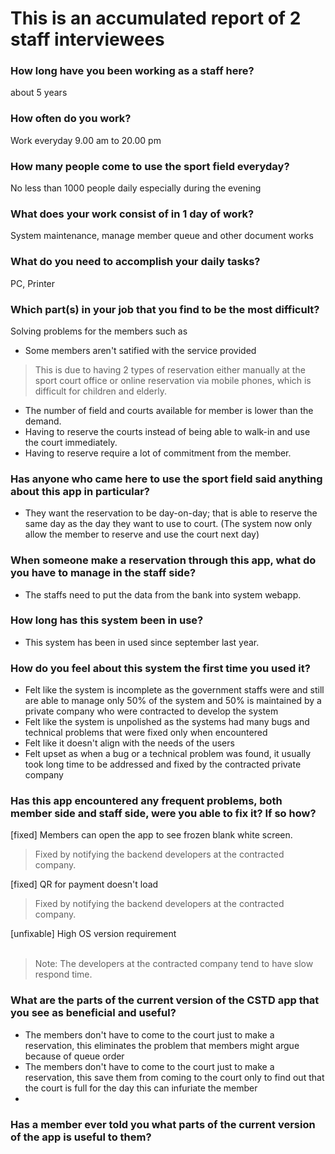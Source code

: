 # This is an accumulated report of 2 staff interviewees

### How long have you been working as a staff here?
about 5 years

### How often do you work?
Work everyday 9.00 am to 20.00 pm

### How many people come to use the sport field everyday?
No less than 1000 people daily especially during the evening

### What does your work consist of in 1 day of work?
System maintenance, manage member queue and other document works

### What do you need to accomplish your daily tasks?
PC, Printer

### Which part(s) in your job that you find to be the most difficult?
Solving problems for the members such as
* Some members aren't satified with the service provided
> This is due to having 2 types of reservation either manually at the sport court office or online reservation via mobile phones, which is difficult for children and elderly. 
* The number of field and courts available for member is lower than the demand.
* Having to reserve the courts instead of being able to walk-in and use the court immediately.
* Having to reserve require a lot of commitment from the member.

### Has anyone who came here to use the sport field said anything about this app in particular?
* They want the reservation to be day-on-day; that is able to reserve the same day as the day they want to use to court. (The system now only allow the member to reserve and use the court next day)

### When someone make a reservation through this app, what do you have to manage in the staff side?
* The staffs need to put the data from the bank into system webapp.

### How long has this system been in use?
* This system has been in used since september last year.

### How do you feel about this system the first time you used it?
* Felt like the system is incomplete as the government staffs were and still are able to manage only 50% of the system and 50% is maintained by a private company who were contracted to develop the system
* Felt like the system is unpolished as the systems had many bugs and technical problems that were fixed only when encountered
* Felt like it doesn't align with the needs of the users
* Felt upset as when a bug or a technical problem was found, it usually took long time to be addressed and fixed by the contracted private company

### Has this app encountered any frequent problems, both member side and staff side, were you able to fix it? If so how?
[fixed] Members can open the app to see frozen blank white screen. <br>
> Fixed by notifying the backend developers at the contracted company.

[fixed] QR for payment doesn't load <br>
> Fixed by notifying the backend developers at the contracted company.

[unfixable] High OS version requirement <br>
<br>
> Note: The developers at the contracted company tend to have slow respond time.

### What are the parts of the current version of the CSTD app that you see as beneficial and useful?
* The members don't have to come to the court just to make a reservation, this eliminates the problem that members might argue because of queue order
* The members don't have to come to the court just to make a reservation, this save them from coming to the court only to find out that the court is full for the day this can infuriate the member
* 

### Has a member ever told you what parts of the current version of the app is useful to them?
